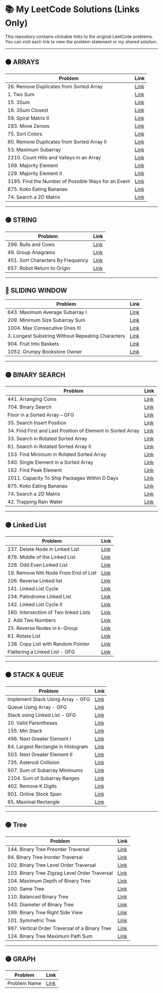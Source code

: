 # 📚 My LeetCode Solutions (Links Only)

This repository contains clickable links to the original LeetCode problems.  
You can visit each link to view the problem statement or my shared solution.

---

## 🟠 ARRAYS

| Problem | Link |
|---------|------|
| 26. Remove Duplicates from Sorted Array | [Link](https://leetcode.com/problems/remove-duplicates-from-sorted-array/submissions/1747346104) |
| 1. Two Sum | [Link](https://leetcode.com/problems/two-sum/submissions/1767993118) |
| 15. 3Sum | [Link](https://leetcode.com/problems/3sum/submissions/1747908990) |
| 16. 3Sum Closest | [Link](https://leetcode.com/problems/3sum-closest/submissions/1747959007) |
| 59. Spiral Matrix II | [Link](https://leetcode.com/problems/spiral-matrix-ii/submissions/1748010349) |
| 283. Move Zeroes | [Link](https://leetcode.com/problems/move-zeroes/submissions/1749874595) |
| 75. Sort Colors | [Link](https://leetcode.com/problems/sort-colors/submissions/1749893209) |
| 80. Remove Duplicates from Sorted Array II | [Link](https://leetcode.com/problems/remove-duplicates-from-sorted-array-ii/submissions/1749978944) |
| 53. Maximum Subarray | [Link](https://leetcode.com/problems/maximum-subarray/submissions/1644305630) |
| 2210. Count Hills and Valleys in an Array | [Link](https://leetcode.com/problems/count-hills-and-valleys-in-an-array/submissions/1754287134) |
| 169. Majority Element | [Link](https://leetcode.com/problems/majority-element/submissions/1652905240) |
| 229. Majority Element II | [Link](https://leetcode.com/problems/majority-element-ii/submissions/1754345215) |
| 3195. Find the Number of Possible Ways for an Event | [Link](https://leetcode.com/problems/find-the-minimum-area-to-cover-all-ones-i/submissions/1747853804) |
| 875. Koko Eating Bananas | [Link](https://leetcode.com/problems/koko-eating-bananas/submissions/1779943222) |
| 74. Search a 2D Matrix | [Link](https://leetcode.com/problems/search-a-2d-matrix/submissions/1781115680) |
 
---

## 🟢 STRING

| Problem | Link |
|---------|------|
| 299. Bulls and Cows | [Link](https://leetcode.com/problems/bulls-and-cows/submissions/1750011796) |
| 49. Group Anagrams | [Link](https://leetcode.com/problems/group-anagrams/submissions/1773734739) |
| 451. Sort Characters By Frequency | [Link](https://leetcode.com/problems/sort-characters-by-frequency/submissions/1774025938) |
| 657. Robot Return to Origin | [Link](https://leetcode.com/problems/robot-return-to-origin/submissions/1747356386) |

---

## 🔵 SLIDING WINDOW

| Problem | Link |
|---------|------|
| 643. Maximum Average Subarray I | [Link](https://leetcode.com/problems/maximum-average-subarray-i/submissions/1758064754) |
| 209. Minimum Size Subarray Sum | [Link](https://leetcode.com/problems/minimum-size-subarray-sum/submissions/1770043260) |
| 1004. Max Consecutive Ones III | [Link](https://leetcode.com/problems/max-consecutive-ones-iii/submissions/1770079922) |
| 3. Longest Substring Without Repeating Characters | [Link](https://leetcode.com/problems/longest-substring-without-repeating-characters/submissions/1770104638) |
| 904. Fruit Into Baskets | [Link](https://leetcode.com/problems/fruit-into-baskets/submissions/1770125377) |
| 1052. Grumpy Bookstore Owner | [Link](https://leetcode.com/problems/grumpy-bookstore-owner/submissions/1773706441) |

---

## 🟡 BINARY SEARCH

| Problem | Link |
|---------|------|
| 441. Arranging Coins | [Link](https://leetcode.com/problems/arranging-coins/submissions/1754258088) |
| 704. Binary Search | [Link](https://leetcode.com/problems/binary-search/submissions/1774899777) |
| Floor in a Sorted Array – GFG | [Link](https://www.geeksforgeeks.org/problems/floor-in-a-sorted-array-1587115620/1) |
| 35. Search Insert Position | [Link](https://leetcode.com/problems/search-insert-position/submissions/1774898474) |
| 34. Find First and Last Position of Element in Sorted Array | [Link](https://leetcode.com/problems/find-first-and-last-position-of-element-in-sorted-array/submissions/1774907329) |
| 33. Search in Rotated Sorted Array | [Link](https://leetcode.com/problems/search-in-rotated-sorted-array/submissions/1604328671) |
| 81. Search in Rotated Sorted Array II | [Link](https://leetcode.com/problems/search-in-rotated-sorted-array-ii/submissions/1777638615) |
| 153. Find Minimum in Rotated Sorted Array | [Link](https://leetcode.com/problems/find-minimum-in-rotated-sorted-array/submissions/1777658415)
| 540. Single Element in a Sorted Array | [Link](https://leetcode.com/problems/single-element-in-a-sorted-array/submissions/1777690923) |
| 162. Find Peak Element | [Link](https://leetcode.com/problems/find-peak-element/submissions/1652898549) |
| 1011. Capacity To Ship Packages Within D Days | [Link](https://leetcode.com/problems/capacity-to-ship-packages-within-d-days/submissions/1781088242) |
| 875. Koko Eating Bananas | [Link](https://leetcode.com/problems/koko-eating-bananas/submissions/1779943222) |
| 74. Search a 2D Matrix | [Link](https://leetcode.com/problems/search-a-2d-matrix/submissions/1781115680) |
| 42. Trapping Rain Water | [Link](https://leetcode.com/problems/trapping-rain-water/submissions/1797062263) |

---

## 🟣 Linked List

| Problem | Link |
|---------|------|
| 237. Delete Node in Linked List | [Link](https://leetcode.com/problems/delete-node-in-a-linked-list/submissions/1782206724) |
| 876. Middle of the Linked List | [Link](https://leetcode.com/problems/middle-of-the-linked-list/submissions/1782213324) |
| 328. Odd Even Linked List | [Link](https://leetcode.com/problems/odd-even-linked-list/submissions/1782233428) |
| 19. Remove Nth Node From End of List | [Link](https://leetcode.com/problems/remove-nth-node-from-end-of-list/submissions/1646818759) |
| 206. Reverse Linked list | [Link](https://leetcode.com/problems/reverse-linked-list/submissions/1645234781) |
| 141. Linked List Cycle | [Link](https://leetcode.com/problems/linked-list-cycle/submissions/1646219326) |
| 234. Palindrome Linked List | [Link](https://leetcode.com/problems/palindrome-linked-list/submissions/1784848823) |
| 142. Linked List Cycle II | [Link](https://leetcode.com/problems/linked-list-cycle-ii/submissions/1784912432) |
| 160. Intersection of Two linked Lists | [Link](https://leetcode.com/problems/intersection-of-two-linked-lists/submissions/1784898382) |
| 2. Add Two Numbers | [Link](https://leetcode.com/problems/add-two-numbers/submissions/1646808797) |
| 25. Reverse Nodes in k-Group | [Link](https://leetcode.com/problems/reverse-nodes-in-k-group/submissions/1787067648) |
| 61. Rotate List | [Link](https://leetcode.com/problems/rotate-list/submissions/1786089109) |
| 138. Copy List with Random Pointer | [Link](https://leetcode.com/problems/copy-list-with-random-pointer/submissions/1787049773) |
| Flattering a Linked List - GFG | [Link](https://www.geeksforgeeks.org/problems/flattening-a-linked-list--170645/0) |

---

## 🟠 STACK & QUEUE

| Problem | Link |
|---------|------|
| Implement Stack Using Array - GFG | [Link](https://www.geeksforgeeks.org/problems/implement-stack-using-array/0) |
| Queue Using Array - GFG | [Link](https://www.geeksforgeeks.org/problems/implement-queue-using-array/0) |
| Stack using Linked List - GFG | [Link](https://www.geeksforgeeks.org/problems/implement-stack-using-linked-list/0) |
| 20. Valid Parentheses | [Link](https://leetcode.com/problems/valid-parentheses/submissions/1791770401) |
| 155. Min Stack | [Link](https://leetcode.com/problems/min-stack/submissions/1791778233) |
| 496. Next Greater Element I | [Link](https://leetcode.com/problems/next-greater-element-i/submissions/1795141155) |
| 84. Largest Rectangle in Histogram | [Link](https://leetcode.com/problems/largest-rectangle-in-histogram/submissions/1649500084) |
| 503. Next Greater Element II | [Link](https://leetcode.com/problems/next-greater-element-ii/submissions/1796110050) |
| 735. Asteroid Collision | [Link](https://leetcode.com/problems/asteroid-collision/submissions/1796261048) |
| 907. Sum of Subarray Minimums | [Link](https://leetcode.com/problems/sum-of-subarray-minimums/submissions/1797106319) |
| 2104. Sum of Subarray Ranges | [Link](https://leetcode.com/problems/sum-of-subarray-ranges/submissions/1797134989) |
| 402. Remove K Digits | [Link](https://leetcode.com/problems/remove-k-digits/submissions/1797153923) |
| 901. Online Stock Span | [Link](https://leetcode.com/problems/online-stock-span/submissions/1798086300) |
| 85. Maximal Rectangle | [Link](https://leetcode.com/problems/maximal-rectangle/submissions/1798108942) |

---

## 🟢 Tree

| Problem | Link |
|---------|------|
| 144. Binary Tree Preorder Traversal | [Link](https://leetcode.com/problems/binary-tree-preorder-traversal/submissions/1798917181) |
| 94. Binary Tree Inorder Traversal | [Link](https://leetcode.com/problems/binary-tree-inorder-traversal/submissions/1649711451) |
| 102. Binary Tree Level Order Traversal | [Link](https://leetcode.com/problems/binary-tree-level-order-traversal/submissions/1799427057) |
| 103. Binary Tree Zigzag Level Order Traversal | [Link](https://leetcode.com/problems/binary-tree-zigzag-level-order-traversal/submissions/1799445864) |
| 104. Maximum Depth of Binary Tree | [Link](https://leetcode.com/problems/maximum-depth-of-binary-tree/submissions/1799452120) |
| 100. Same Tree | [Link](https://leetcode.com/problems/same-tree/submissions/1799455921) |
| 110. Balanced Binary Tree | [Link](https://leetcode.com/problems/balanced-binary-tree/submissions/1799464480) |
| 543. Diameter of Binary Tree | [Link](https://leetcode.com/problems/diameter-of-binary-tree/submissions/1799509845) |
| 199. Binary Tree Right Side View | [Link](https://leetcode.com/problems/binary-tree-right-side-view/submissions/1799518946) |
| 101. Symmetric Tree | [Link](https://leetcode.com/problems/symmetric-tree/submissions/1799999408) |
| 987. Vertical Order Traversal of a Binary Tree | [Link](URL) |
| 124. Binary Tree Maximum Path Sum | [Link](https://leetcode.com/problems/binary-tree-maximum-path-sum/submissions/1650996507) |

---

## 🟡 GRAPH

| Problem | Link |
|---------|------|
| Problem Name | [Link](URL) |

